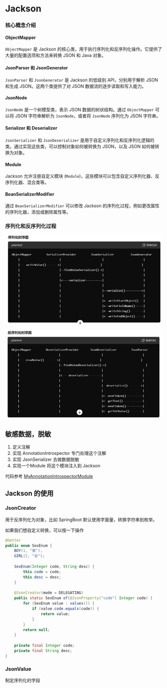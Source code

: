 # Jackson

### 核心概念介绍

#### ObjectMapper

`ObjectMapper` 是 Jackson 的核心类，用于执行序列化和反序列化操作。它提供了大量的配置选项和方法来转换 JSON 和 Java 对象。

#### JsonParser 和 JsonGenerator

`JsonParser` 和 `JsonGenerator` 是 Jackson 的低级别 API，分别用于解析 JSON 和生成 JSON。这两个类提供了对 JSON 数据流的逐步读取和写入能力。

#### JsonNode

`JsonNode` 是一个树模型类，表示 JSON 数据的树状结构。通过 `ObjectMapper` 可以将 JSON 字符串解析为 `JsonNode`，或者将 `JsonNode` 序列化为 JSON 字符串。

####  Serializer 和 Deserializer

`JsonSerializer` 和 `JsonDeserializer` 是用于自定义序列化和反序列化逻辑的类。通过实现这些类，可以控制对象如何被转换为 JSON，以及 JSON 如何被转换为对象。

#### Module

Jackson 允许注册自定义模块 (`Module`)，这些模块可以包含自定义序列化器、反序列化器、混合类等。

#### BeanSerializerModifier

通过 `BeanSerializerModifier` 可以修改 Jackson 的序列化过程，例如更改属性的序列化器，添加或删除属性等。

### 序列化和反序列化过程

![image-20240705095840208](./READMD.assets/image-20240705095840208.png)

![image-20240705095906386](READMD.assets/image-20240705095906386.png)

## 敏感数据，脱敏

1. 定义注解
2. 实现 AnnotationIntrospector 专门处理这个注解
3. 实现 JsonSerializer 去做数据脱敏
4. 实现一个Module 将这个模块注入到 Jackson

代码参考 [MyAnnotationIntrospectorModule](https://github.com/zhangpanqin/fly-jackson/blob/main/jackson-case/src/main/java/com/mflyyou/filter/MyAnnotationIntrospectorModule.java)



## Jackson 的使用

### JsonCreator

用于反序列化为对象，比如 SpringBoot 默认使用字面量，转换字符串到枚举。

如果我们想自定义转换，可以按一下操作

```java
@Getter
public enum SexEnum {
    BOY(1, "男"),
    GIRL(2, "女");

    SexEnum(Integer code, String desc) {
        this.code = code;
        this.desc = desc;
    }

    @JsonCreator(mode = DELEGATING)
    public static SexEnum of(@JsonProperty("code") Integer code) {
        for (SexEnum value : values()) {
            if (value.code.equals(code)) {
                return value;
            }
        }
        return null;
    }

    private final Integer code;
    private final String desc;
}
```

### JsonValue

制定序列化的字段
